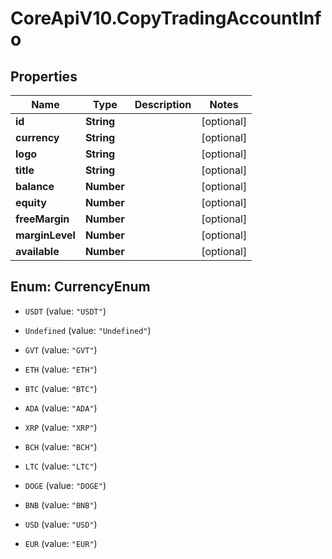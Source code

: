 # CoreApiV10.CopyTradingAccountInfo

## Properties
Name | Type | Description | Notes
------------ | ------------- | ------------- | -------------
**id** | **String** |  | [optional] 
**currency** | **String** |  | [optional] 
**logo** | **String** |  | [optional] 
**title** | **String** |  | [optional] 
**balance** | **Number** |  | [optional] 
**equity** | **Number** |  | [optional] 
**freeMargin** | **Number** |  | [optional] 
**marginLevel** | **Number** |  | [optional] 
**available** | **Number** |  | [optional] 


<a name="CurrencyEnum"></a>
## Enum: CurrencyEnum


* `USDT` (value: `"USDT"`)

* `Undefined` (value: `"Undefined"`)

* `GVT` (value: `"GVT"`)

* `ETH` (value: `"ETH"`)

* `BTC` (value: `"BTC"`)

* `ADA` (value: `"ADA"`)

* `XRP` (value: `"XRP"`)

* `BCH` (value: `"BCH"`)

* `LTC` (value: `"LTC"`)

* `DOGE` (value: `"DOGE"`)

* `BNB` (value: `"BNB"`)

* `USD` (value: `"USD"`)

* `EUR` (value: `"EUR"`)




